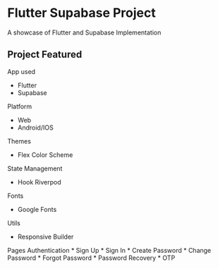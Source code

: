 # Flutter Supabase Project

A showcase of Flutter and Supabase Implementation

## Project Featured

App used
- Flutter
- Supabase

Platform
- Web
- Android/IOS

Themes
- Flex Color Scheme

State Management
- Hook Riverpod

Fonts
- Google Fonts

Utils
- Responsive Builder

Pages
  Authentication
    * Sign Up
    * Sign In
    * Create Password
    * Change Password
    * Forgot Password
    * Password Recovery
    * OTP 


